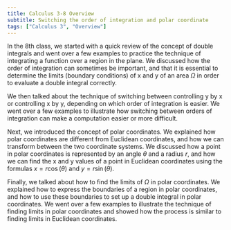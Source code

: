 ```yaml
---
title: Calculus 3-8 Overview
subtitle: Switching the order of integration and polar coordinate
tags: ["Calculus 3", "Overview"]
---
```


In the 8th class, we started with a quick review of the concept of double integrals and went over a few examples to practice the technique of integrating a function over a region in the plane. We discussed how the order of integration can sometimes be important, and that it is essential to determine the limits (boundary conditions) of x and y of an area $\Omega$ in order to evaluate a double integral correctly.

We then talked about the technique of switching between controlling y by x or controlling x by y, depending on which order of integration is easier. We went over a few examples to illustrate how switching between orders of integration can make a computation easier or more difficult.

Next, we introduced the concept of polar coordinates. We explained how polar coordinates are different from Euclidean coordinates, and how we can transform between the two coordinate systems. We discussed how a point in polar coordinates is represented by an angle $\theta$ and a radius $r$, and how we can find the x and y values of a point in Euclidean coordinates using the formulas $x = r\cos(\theta)$ and $y = r\sin(\theta)$.

Finally, we talked about how to find the limits of $\Omega$ in polar coordinates. We explained how to express the boundaries of a region in polar coordinates, and how to use these boundaries to set up a double integral in polar coordinates. We went over a few examples to illustrate the technique of finding limits in polar coordinates and showed how the process is similar to finding limits in Euclidean coordinates.

